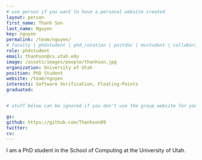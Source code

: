 ```yaml
---
# use person if you want to have a personal website created
layout: person
first_name: Thanh Son
last_name: Nguyen
key: nguyen
permalink: /team/nguyen/
# faculty | phdstudent | phd_rotation | postdoc | msstudent | collaborator
role: phdstudent
email: thanhson@cs.utah.edu
image: /assets/images/people/thanhson.jpg
organization: University of Utah
position: PhD Student
website: /team/nguyen
interests: Software Verification, Floating-Points
graduated:


# stuff below can be ignored if you don't use the group website for your private website

gs:
github: https://github.com/Thanhson89
twitter:
cv:
---
```


I am a PhD student in the School of Computing at the University of Utah.

